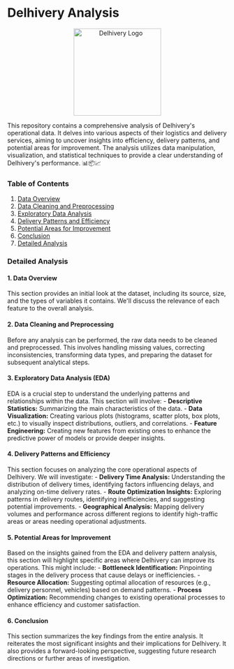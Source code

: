 # Delhivery Analysis

<p align="center">
  <img src="https://www.delhivery.com/wp-content/themes/delhivery/images/logo.svg" alt="Delhivery Logo" width="200"/>
</p>

This repository contains a comprehensive analysis of Delhivery's operational data. It delves into various aspects of their logistics and delivery services, aiming to uncover insights into efficiency, delivery patterns, and potential areas for improvement. The analysis utilizes data manipulation, visualization, and statistical techniques to provide a clear understanding of Delhivery's performance. 📊📦📈

### Table of Contents
1. [Data Overview](#data-overview)
2. [Data Cleaning and Preprocessing](#data-cleaning-and-preprocessing)
3. [Exploratory Data Analysis](#exploratory-data-analysis)
4. [Delivery Patterns and Efficiency](#delivery-patterns-and-efficiency)
5. [Potential Areas for Improvement](#potential-areas-for-improvement)
6. [Conclusion](#conclusion)
7. [Detailed Analysis](#detailed-analysis)

### Detailed Analysis

#### 1. Data Overview
This section provides an initial look at the dataset, including its source, size, and the types of variables it contains. We'll discuss the relevance of each feature to the overall analysis.

#### 2. Data Cleaning and Preprocessing
Before any analysis can be performed, the raw data needs to be cleaned and preprocessed. This involves handling missing values, correcting inconsistencies, transforming data types, and preparing the dataset for subsequent analytical steps.

#### 3. Exploratory Data Analysis (EDA)
EDA is a crucial step to understand the underlying patterns and relationships within the data. This section will involve:
    - **Descriptive Statistics:** Summarizing the main characteristics of the data.
    - **Data Visualization:** Creating various plots (histograms, scatter plots, box plots, etc.) to visually inspect distributions, outliers, and correlations.
    - **Feature Engineering:** Creating new features from existing ones to enhance the predictive power of models or provide deeper insights.

#### 4. Delivery Patterns and Efficiency
This section focuses on analyzing the core operational aspects of Delhivery. We will investigate:
    - **Delivery Time Analysis:** Understanding the distribution of delivery times, identifying factors influencing delays, and analyzing on-time delivery rates.
    - **Route Optimization Insights:** Exploring patterns in delivery routes, identifying inefficiencies, and suggesting potential improvements.
    - **Geographical Analysis:** Mapping delivery volumes and performance across different regions to identify high-traffic areas or areas needing operational adjustments.

#### 5. Potential Areas for Improvement
Based on the insights gained from the EDA and delivery pattern analysis, this section will highlight specific areas where Delhivery can improve its operations. This might include:
    - **Bottleneck Identification:** Pinpointing stages in the delivery process that cause delays or inefficiencies.
    - **Resource Allocation:** Suggesting optimal allocation of resources (e.g., delivery personnel, vehicles) based on demand patterns.
    - **Process Optimization:** Recommending changes to existing operational processes to enhance efficiency and customer satisfaction.

#### 6. Conclusion
This section summarizes the key findings from the entire analysis. It reiterates the most significant insights and their implications for Delhivery. It also provides a forward-looking perspective, suggesting future research directions or further areas of investigation.